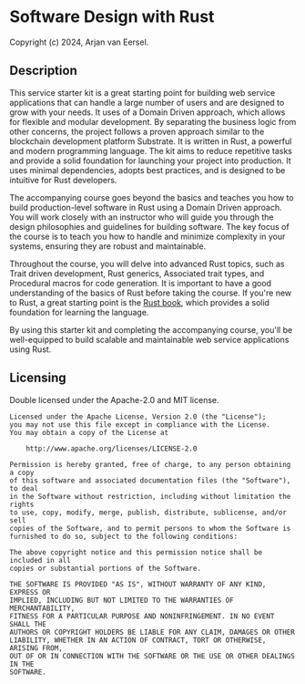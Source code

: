 # Software Design with Rust

Copyright (c) 2024, Arjan van Eersel.

## Description

This service starter kit is a great starting point for building web service applications that can handle a large number of users and are designed to grow with your needs. It uses of a Domain Driven approach, which allows for flexible and modular development. By separating the business logic from other concerns, the project follows a proven approach similar to the blockchain development platform Substrate. It is written in Rust, a powerful and modern programming language. The kit aims to reduce repetitive tasks and provide a solid foundation for launching your project into production. It uses minimal dependencies, adopts best practices, and is designed to be intuitive for Rust developers.

The accompanying course goes beyond the basics and teaches you how to build production-level software in Rust using a Domain Driven approach. You will work closely with an instructor who will guide you through the design philosophies and guidelines for building software. The key focus of the course is to teach you how to handle and minimize complexity in your systems, ensuring they are robust and maintainable.

Throughout the course, you will delve into advanced Rust topics, such as Trait driven development, Rust generics, Associated trait types, and Procedural macros for code generation. It is important to have a good understanding of the basics of Rust before taking the course. If you're new to Rust, a great starting point is the [Rust book](https://doc.rust-lang.org/book/), which provides a solid foundation for learning the language.

By using this starter kit and completing the accompanying course, you'll be well-equipped to build scalable and maintainable web service applications using Rust.

## Licensing

Double licensed under the Apache-2.0 and MIT license.

```
Licensed under the Apache License, Version 2.0 (the "License");
you may not use this file except in compliance with the License.
You may obtain a copy of the License at

    http://www.apache.org/licenses/LICENSE-2.0
```

```
Permission is hereby granted, free of charge, to any person obtaining a copy
of this software and associated documentation files (the "Software"), to deal
in the Software without restriction, including without limitation the rights
to use, copy, modify, merge, publish, distribute, sublicense, and/or sell
copies of the Software, and to permit persons to whom the Software is
furnished to do so, subject to the following conditions:

The above copyright notice and this permission notice shall be included in all
copies or substantial portions of the Software.

THE SOFTWARE IS PROVIDED "AS IS", WITHOUT WARRANTY OF ANY KIND, EXPRESS OR
IMPLIED, INCLUDING BUT NOT LIMITED TO THE WARRANTIES OF MERCHANTABILITY,
FITNESS FOR A PARTICULAR PURPOSE AND NONINFRINGEMENT. IN NO EVENT SHALL THE
AUTHORS OR COPYRIGHT HOLDERS BE LIABLE FOR ANY CLAIM, DAMAGES OR OTHER
LIABILITY, WHETHER IN AN ACTION OF CONTRACT, TORT OR OTHERWISE, ARISING FROM,
OUT OF OR IN CONNECTION WITH THE SOFTWARE OR THE USE OR OTHER DEALINGS IN THE
SOFTWARE.
```
